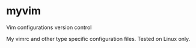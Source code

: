 # myvim
Vim configurations version control

My vimrc and other type specific configuration files.
Tested on Linux only.
